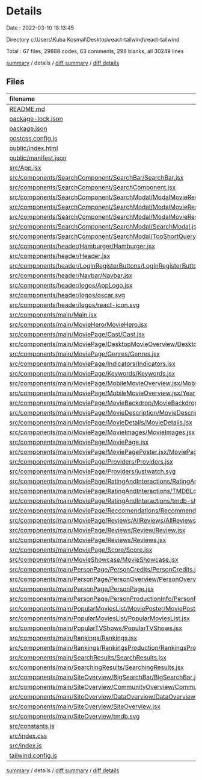 # Details

Date : 2022-03-10 18:13:45

Directory c:\Users\Kuba Kosmal\Desktop\react-tailwind\react-tailwind

Total : 67 files,  29888 codes, 63 comments, 298 blanks, all 30249 lines

[summary](results.md) / details / [diff summary](diff.md) / [diff details](diff-details.md)

## Files
| filename | language | code | comment | blank | total |
| :--- | :--- | ---: | ---: | ---: | ---: |
| [README.md](/README.md) | Markdown | 38 | 0 | 33 | 71 |
| [package-lock.json](/package-lock.json) | JSON | 27,477 | 0 | 1 | 27,478 |
| [package.json](/package.json) | JSON | 48 | 0 | 1 | 49 |
| [postcss.config.js](/postcss.config.js) | JavaScript | 6 | 0 | 1 | 7 |
| [public/index.html](/public/index.html) | HTML | 28 | 0 | 1 | 29 |
| [public/manifest.json](/public/manifest.json) | JSON | 25 | 0 | 1 | 26 |
| [src/App.jsx](/src/App.jsx) | JavaScript | 74 | 2 | 7 | 83 |
| [src/components/SearchComponent/SearchBar/SearchBar.jsx](/src/components/SearchComponent/SearchBar/SearchBar.jsx) | JavaScript | 22 | 0 | 3 | 25 |
| [src/components/SearchComponent/SearchComponent.jsx](/src/components/SearchComponent/SearchComponent.jsx) | JavaScript | 21 | 0 | 3 | 24 |
| [src/components/SearchComponent/SearchModal/ModalMovieResults/ModalMovieResults.jsx](/src/components/SearchComponent/SearchModal/ModalMovieResults/ModalMovieResults.jsx) | JavaScript | 61 | 0 | 6 | 67 |
| [src/components/SearchComponent/SearchModal/ModalMovieResults/ModalNoResults.jsx](/src/components/SearchComponent/SearchModal/ModalMovieResults/ModalNoResults.jsx) | JavaScript | 7 | 0 | 1 | 8 |
| [src/components/SearchComponent/SearchModal/ModalMovieResults/ModalShowsResults.jsx](/src/components/SearchComponent/SearchModal/ModalMovieResults/ModalShowsResults.jsx) | JavaScript | 52 | 0 | 6 | 58 |
| [src/components/SearchComponent/SearchModal/SearchModal.jsx](/src/components/SearchComponent/SearchModal/SearchModal.jsx) | JavaScript | 47 | 0 | 8 | 55 |
| [src/components/SearchComponent/SearchModal/TooShortQuery.jsx](/src/components/SearchComponent/SearchModal/TooShortQuery.jsx) | JavaScript | 7 | 0 | 1 | 8 |
| [src/components/header/Hamburger/Hamburger.jsx](/src/components/header/Hamburger/Hamburger.jsx) | JavaScript | 7 | 0 | 1 | 8 |
| [src/components/header/Header.jsx](/src/components/header/Header.jsx) | JavaScript | 37 | 0 | 7 | 44 |
| [src/components/header/LogInRegisterButtons/LogInRegisterButtons.jsx](/src/components/header/LogInRegisterButtons/LogInRegisterButtons.jsx) | JavaScript | 12 | 0 | 2 | 14 |
| [src/components/header/Navbar/Navbar.jsx](/src/components/header/Navbar/Navbar.jsx) | JavaScript | 25 | 0 | 2 | 27 |
| [src/components/header/logos/AppLogo.jsx](/src/components/header/logos/AppLogo.jsx) | JavaScript | 11 | 0 | 3 | 14 |
| [src/components/header/logos/oscar.svg](/src/components/header/logos/oscar.svg) | XML | 1 | 0 | 0 | 1 |
| [src/components/header/logos/react-icon.svg](/src/components/header/logos/react-icon.svg) | XML | 1 | 0 | 0 | 1 |
| [src/components/main/Main.jsx](/src/components/main/Main.jsx) | JavaScript | 23 | 0 | 3 | 26 |
| [src/components/main/MovieHero/MovieHero.jsx](/src/components/main/MovieHero/MovieHero.jsx) | JavaScript | 48 | 0 | 4 | 52 |
| [src/components/main/MoviePage/Cast/Cast.jsx](/src/components/main/MoviePage/Cast/Cast.jsx) | JavaScript | 36 | 0 | 3 | 39 |
| [src/components/main/MoviePage/DesktopMovieOverview/DesktopMovieOverview.jsx](/src/components/main/MoviePage/DesktopMovieOverview/DesktopMovieOverview.jsx) | JavaScript | 20 | 0 | 1 | 21 |
| [src/components/main/MoviePage/Genres/Genres.jsx](/src/components/main/MoviePage/Genres/Genres.jsx) | JavaScript | 13 | 0 | 1 | 14 |
| [src/components/main/MoviePage/Indicators/Indicators.jsx](/src/components/main/MoviePage/Indicators/Indicators.jsx) | JavaScript | 30 | 0 | 2 | 32 |
| [src/components/main/MoviePage/Keywords/Keywords.jsx](/src/components/main/MoviePage/Keywords/Keywords.jsx) | JavaScript | 31 | 0 | 5 | 36 |
| [src/components/main/MoviePage/MobileMovieOverview.jsx/MobileMovieOverview.jsx](/src/components/main/MoviePage/MobileMovieOverview.jsx/MobileMovieOverview.jsx) | JavaScript | 27 | 0 | 3 | 30 |
| [src/components/main/MoviePage/MobileMovieOverview.jsx/YearDirector.jsx](/src/components/main/MoviePage/MobileMovieOverview.jsx/YearDirector.jsx) | JavaScript | 14 | 0 | 1 | 15 |
| [src/components/main/MoviePage/MovieBackdrop/MovieBackdrop.jsx](/src/components/main/MoviePage/MovieBackdrop/MovieBackdrop.jsx) | JavaScript | 16 | 0 | 1 | 17 |
| [src/components/main/MoviePage/MovieDescription/MovieDescription.jsx](/src/components/main/MoviePage/MovieDescription/MovieDescription.jsx) | JavaScript | 17 | 0 | 4 | 21 |
| [src/components/main/MoviePage/MovieDetails/MovieDetails.jsx](/src/components/main/MoviePage/MovieDetails/MovieDetails.jsx) | JavaScript | 55 | 0 | 5 | 60 |
| [src/components/main/MoviePage/MovieImages/MovieImages.jsx](/src/components/main/MoviePage/MovieImages/MovieImages.jsx) | JavaScript | 19 | 0 | 2 | 21 |
| [src/components/main/MoviePage/MoviePage.jsx](/src/components/main/MoviePage/MoviePage.jsx) | JavaScript | 236 | 21 | 33 | 290 |
| [src/components/main/MoviePage/MoviePagePoster.jsx/MoviePagePoster.jsx](/src/components/main/MoviePage/MoviePagePoster.jsx/MoviePagePoster.jsx) | JavaScript | 11 | 0 | 1 | 12 |
| [src/components/main/MoviePage/Providers/Providers.jsx](/src/components/main/MoviePage/Providers/Providers.jsx) | JavaScript | 49 | 0 | 8 | 57 |
| [src/components/main/MoviePage/Providers/justwatch.svg](/src/components/main/MoviePage/Providers/justwatch.svg) | XML | 49 | 1 | 2 | 52 |
| [src/components/main/MoviePage/RatingAndInteractions/RatingAndInteractions.jsx](/src/components/main/MoviePage/RatingAndInteractions/RatingAndInteractions.jsx) | JavaScript | 32 | 0 | 4 | 36 |
| [src/components/main/MoviePage/RatingAndInteractions/TMDBLogo.jsx](/src/components/main/MoviePage/RatingAndInteractions/TMDBLogo.jsx) | JavaScript | 9 | 0 | 2 | 11 |
| [src/components/main/MoviePage/RatingAndInteractions/tmdb-short-logo.svg](/src/components/main/MoviePage/RatingAndInteractions/tmdb-short-logo.svg) | XML | 1 | 0 | 0 | 1 |
| [src/components/main/MoviePage/Reccomendations/Recommendations.jsx](/src/components/main/MoviePage/Reccomendations/Recommendations.jsx) | JavaScript | 20 | 0 | 2 | 22 |
| [src/components/main/MoviePage/Reviews/AllReviews/AllReviews.jsx](/src/components/main/MoviePage/Reviews/AllReviews/AllReviews.jsx) | JavaScript | 74 | 0 | 9 | 83 |
| [src/components/main/MoviePage/Reviews/Review/Review.jsx](/src/components/main/MoviePage/Reviews/Review/Review.jsx) | JavaScript | 58 | 0 | 5 | 63 |
| [src/components/main/MoviePage/Reviews/Reviews.jsx](/src/components/main/MoviePage/Reviews/Reviews.jsx) | JavaScript | 48 | 0 | 4 | 52 |
| [src/components/main/MoviePage/Score/Score.jsx](/src/components/main/MoviePage/Score/Score.jsx) | JavaScript | 9 | 0 | 2 | 11 |
| [src/components/main/MovieShowcase/MovieShowcase.jsx](/src/components/main/MovieShowcase/MovieShowcase.jsx) | JavaScript | 83 | 0 | 4 | 87 |
| [src/components/main/PersonPage/PersonCredits/PersonCredits.jsx](/src/components/main/PersonPage/PersonCredits/PersonCredits.jsx) | JavaScript | 145 | 2 | 17 | 164 |
| [src/components/main/PersonPage/PersonOverview/PersonOverview.jsx](/src/components/main/PersonPage/PersonOverview/PersonOverview.jsx) | JavaScript | 33 | 0 | 1 | 34 |
| [src/components/main/PersonPage/PersonPage.jsx](/src/components/main/PersonPage/PersonPage.jsx) | JavaScript | 112 | 0 | 12 | 124 |
| [src/components/main/PersonPage/PersonProductionInfo/PersonProductionInfo.jsx](/src/components/main/PersonPage/PersonProductionInfo/PersonProductionInfo.jsx) | JavaScript | 30 | 0 | 3 | 33 |
| [src/components/main/PopularMoviesList/MoviePoster/MoviePoster.jsx](/src/components/main/PopularMoviesList/MoviePoster/MoviePoster.jsx) | JavaScript | 14 | 0 | 4 | 18 |
| [src/components/main/PopularMoviesList/PopularMoviesList.jsx](/src/components/main/PopularMoviesList/PopularMoviesList.jsx) | JavaScript | 75 | 0 | 5 | 80 |
| [src/components/main/PopularTVShows/PopularTVShows.jsx](/src/components/main/PopularTVShows/PopularTVShows.jsx) | JavaScript | 74 | 0 | 6 | 80 |
| [src/components/main/Rankings/Rankings.jsx](/src/components/main/Rankings/Rankings.jsx) | JavaScript | 104 | 0 | 17 | 121 |
| [src/components/main/Rankings/RankingsProduction/RankingsProduction.jsx](/src/components/main/Rankings/RankingsProduction/RankingsProduction.jsx) | JavaScript | 40 | 0 | 5 | 45 |
| [src/components/main/SearchResults/SearchResults.jsx](/src/components/main/SearchResults/SearchResults.jsx) | JavaScript | 7 | 0 | 1 | 8 |
| [src/components/main/SearchingResults/SearchingResults.jsx](/src/components/main/SearchingResults/SearchingResults.jsx) | JavaScript | 12 | 0 | 2 | 14 |
| [src/components/main/SiteOverview/BigSearchBar/BigSearchBar.jsx](/src/components/main/SiteOverview/BigSearchBar/BigSearchBar.jsx) | JavaScript | 18 | 0 | 3 | 21 |
| [src/components/main/SiteOverview/CommunityOverview/CommunityOverview.jsx](/src/components/main/SiteOverview/CommunityOverview/CommunityOverview.jsx) | JavaScript | 19 | 0 | 2 | 21 |
| [src/components/main/SiteOverview/DataOverview/DataOverview.jsx](/src/components/main/SiteOverview/DataOverview/DataOverview.jsx) | JavaScript | 20 | 0 | 2 | 22 |
| [src/components/main/SiteOverview/SiteOverview.jsx](/src/components/main/SiteOverview/SiteOverview.jsx) | JavaScript | 26 | 0 | 2 | 28 |
| [src/components/main/SiteOverview/tmdb.svg](/src/components/main/SiteOverview/tmdb.svg) | XML | 1 | 0 | 0 | 1 |
| [src/constants.js](/src/constants.js) | JavaScript | 3 | 0 | 1 | 4 |
| [src/index.css](/src/index.css) | CSS | 45 | 37 | 12 | 94 |
| [src/index.js](/src/index.js) | JavaScript | 33 | 0 | 2 | 35 |
| [tailwind.config.js](/tailwind.config.js) | JavaScript | 42 | 0 | 2 | 44 |

[summary](results.md) / details / [diff summary](diff.md) / [diff details](diff-details.md)